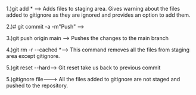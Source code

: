 1.)git add \* --> Adds files to staging area. Gives warning about the files added to gitignore as they are ignored and provides an option to add them.

2.)# git commit -a -m"Push" -->

3.)git push origin main --> Pushes the changes to the main branch

4.)git rm -r --cached \*--> This command removes all the files from staging area except gitignore.

5.)git reset --hard--> Git reset take us back to previous commit

5.)gitignore file---> All the files added to gitignore are not staged and pushed to the repository.
